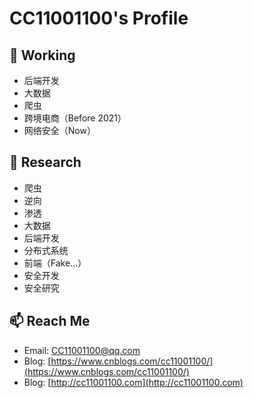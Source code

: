 # CC11001100's Profile

## 🔭 Working
- 后端开发 
- 大数据 
- 爬虫 
- 跨境电商（Before 2021）
- 网络安全（Now）


## 🌱 Research
- 爬虫 
- 逆向 
- 渗透 
- 大数据 
- 后端开发 
- 分布式系统 
- 前端（Fake...）
- 安全开发
- 安全研究


## 📫 Reach Me
- Email: [CC11001100@qq.com](mailto:CC11001100@qq.com)
- Blog: [https://www.cnblogs.com/cc11001100/](https://www.cnblogs.com/cc11001100/)
- Blog: [http://cc11001100.com](http://cc11001100.com)
